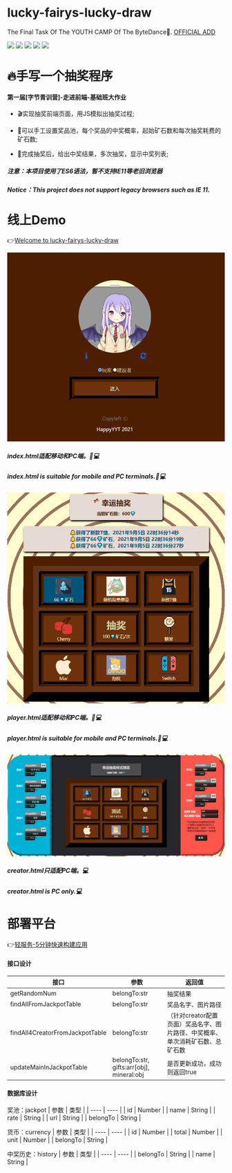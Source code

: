 # lucky-fairys-lucky-draw
The Final Task Of The YOUTH CAMP Of The ByteDance💎.
[OFFICIAL ADD](https://youthcamp.bytedance.com/)

![](https://img.shields.io/badge/MADE%20WITH-JAVASCRIPT-ef4041) ![](https://img.shields.io/badge/USE-HTML-success) ![](https://img.shields.io/badge/USE-SASS-bf4080) ![](https://img.shields.io/badge/BUILT%20WITH-%E2%9D%A4-orange) ![](https://img.shields.io/badge/DEPLOY%20WITH-%E8%BD%BB%E6%9C%8D%E5%8A%A1-027bea)

# :fire:手写一个抽奖程序
#### 第一届[字节青训营]-走进前端-基础班大作业

- :clapper:实现抽奖前端页面，用JS模拟出抽奖过程;

- :round_pushpin:可以手工设置奖品池，每个奖品的中奖概率，起始矿石数和每次抽奖耗费的矿石数;

- :slot_machine:完成抽奖后，给出中奖结果，多次抽奖，显示中奖列表;

##### 注意：本项目使用了ES6语法，暂不支持IE11等老旧浏览器
##### Notice：This project does not support legacy browsers such as IE 11.

# 线上Demo
:point_right:[Welcome to lucky-fairys-lucky-draw](https://lucky-fairys-lucky-draw.web.cloudendpoint.cn/)

![index.html(Suitable for mobile and PC terminals)](https://github.com/HappyYYT/lucky-fairys-lucky-draw/blob/main/img/1-900x780.png)
##### index.html适配移动和PC端。:iphone::computer:
##### index.html is suitable for mobile and PC terminals.:iphone::computer:

![play.html(Suitable for mobile and PC terminals)](https://github.com/HappyYYT/lucky-fairys-lucky-draw/blob/main/img/3-900x870.png)
##### player.html适配移动和PC端。:iphone::computer:
##### player.html is suitable for mobile and PC terminals.:iphone::computer:

![creator.html(PC only)](https://github.com/HappyYYT/lucky-fairys-lucky-draw/blob/main/img/4-1900x890.png)
##### creator.html只适配PC端。:computer:
##### creator.html is PC only.:computer:

# 部署平台
:point_right:[轻服务-5分钟快速构建应用](https://qingfuwu.cn/)

#### 接口设计
| 接口 | 参数 | 返回值 |
| ---- | ----  | ----  |
|   getRandomNum   |    belongTo:str   |    抽奖结果   |
|   findAllFromJackpotTable   |    belongTo:str  |   奖品名字、图片路径  |
|   findAll4CreatorFromJackpotTable   |    belongTo:str  |（针对creator配置页面）奖品名字、图片路径、中奖概率、单次消耗矿石数、总矿石数  |
|   updateMainInJackpotTable   |    belongTo:str, gifts:arr[obj], mineral:obj  | 是否更新成功，成功则返回true  |
#### 数据库设计
奖池：jackpot
| 参数 | 类型 | 
| ---- | ----  |
| id | Number | 
| name | String | 
| rate | String | 
| url | String | 
| belongTo | String | 

货币：currency
| 参数 | 类型 | 
| ---- | ----  |
| id | Number | 
| total | Number | 
| unit | Number | 
| belongTo | String | 

中奖历史：history
| 参数 | 类型 | 
| ---- | ----  |
| belongTo | String | 
| name | String | 
